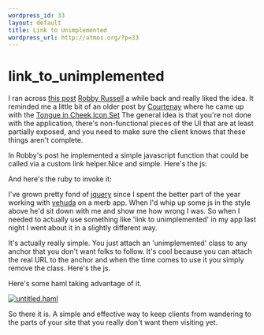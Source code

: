 ```yaml
--- 
wordpress_id: 33
layout: default
title: Link to Unimplemented
wordpress_url: http://atmos.org/?p=33
---
```


link_to_unimplemented
=====================

I ran across [this post](http://www.robbyonrails.com/articles/2008/03/27/tip-link-to-unimplemented)
[Robby Russell](http://www.robbyonrails.com) a while back and really liked the
idea.  It reminded me a little bit of an older post by 
[Courtenay](http://entp.com) where he came up with the 
[Tongue in Cheek Icon Set](http://blog.caboo.se/articles/2007/3/29/tongue-in-cheek-icon-set)
The general idea is that you're not done with the application, there's
non-functional pieces of the UI that are at least partially exposed, and you
need to make sure the client knows that these things aren't complete.

In Robby's post he implemented a simple javascript function that could be
called via a custom link helper.Nice and simple. Here's the js:

<script src="http://gist.github.com/13902.js">
</script>

And here's the ruby to invoke it: 

<script src="http://gist.github.com/13903.js">
</script>

I've grown pretty fond of [jquery](http://jquery.com/) since I spent
the better part of the year working with [yehuda](http://yehudakatz.com) on a
merb app.  When I'd whip up some js in the style above he'd sit down with me
and show me how wrong I was.  So when I needed to actually use something like
'link to unimplemented' in my app last night I went about it in a slightly
different way.

It's actually really simple.  You just attach an 'unimplemented' class to any
anchor that you don't want folks to follow.  It's cool because you can attach
the real URL to the anchor and when the time comes to use it you simply remove
the class.  Here's the js.

<script src="http://gist.github.com/13907.js">
</script>

Here's some haml taking advantage of it.

<div class="thumbnail">
  <a href="http://skitch.com/atmos/amw8/untitled.haml">
    <img src="http://img.skitch.com/20080930-jmequreem78w49djyrj56w733.preview.jpg" alt="untitled.haml" />
  </a>
  <br />
</div>

So there it is.  A simple and effective way to keep clients from wandering to
the parts of your site that you really don't want them visiting yet.
